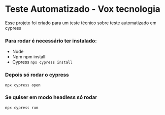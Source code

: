   # Teste Automatizado - Vox tecnologia

  Esse projeto foi criado para um teste técnico sobre teste automatizado em cypress

  ### Para rodar é necessário ter instalado:
  - Node
  - Npm npm install
  - Cypress `npx cypress install`

  ### Depois só rodar o cypress
  `npx cypress open`

  ### Se quiser em modo headless só rodar
  `npx cypress run`
